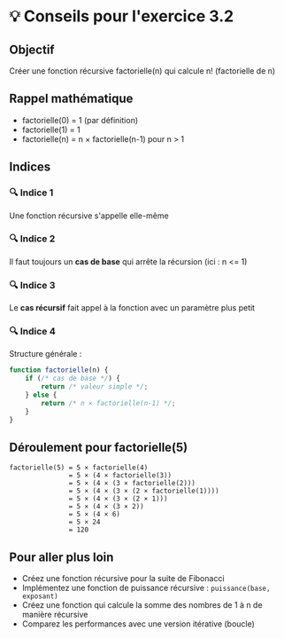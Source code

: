 # 💡 Conseils pour l'exercice 3.2

## Objectif
Créer une fonction récursive factorielle(n) qui calcule n! (factorielle de n)

## Rappel mathématique
- factorielle(0) = 1 (par définition)
- factorielle(1) = 1
- factorielle(n) = n × factorielle(n-1) pour n > 1

## Indices

### 🔍 Indice 1
Une fonction récursive s'appelle elle-même

### 🔍 Indice 2
Il faut toujours un **cas de base** qui arrête la récursion (ici : n <= 1)

### 🔍 Indice 3
Le **cas récursif** fait appel à la fonction avec un paramètre plus petit

### 🔍 Indice 4
Structure générale :
```javascript
function factorielle(n) {
    if (/* cas de base */) {
        return /* valeur simple */;
    } else {
        return /* n × factorielle(n-1) */;
    }
}
```


## Déroulement pour factorielle(5)
```
factorielle(5) = 5 × factorielle(4)
               = 5 × (4 × factorielle(3))
               = 5 × (4 × (3 × factorielle(2)))
               = 5 × (4 × (3 × (2 × factorielle(1))))
               = 5 × (4 × (3 × (2 × 1)))
               = 5 × (4 × (3 × 2))
               = 5 × (4 × 6)
               = 5 × 24
               = 120
```

## Pour aller plus loin
- Créez une fonction récursive pour la suite de Fibonacci
- Implémentez une fonction de puissance récursive : `puissance(base, exposant)`
- Créez une fonction qui calcule la somme des nombres de 1 à n de manière récursive
- Comparez les performances avec une version itérative (boucle)

